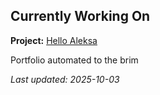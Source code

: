 ## Currently Working On

**Project:** [Hello Aleksa](https://github.com/alxhdd/hello-aleksa)

Portfolio automated to the brim

_Last updated: 2025-10-03_

